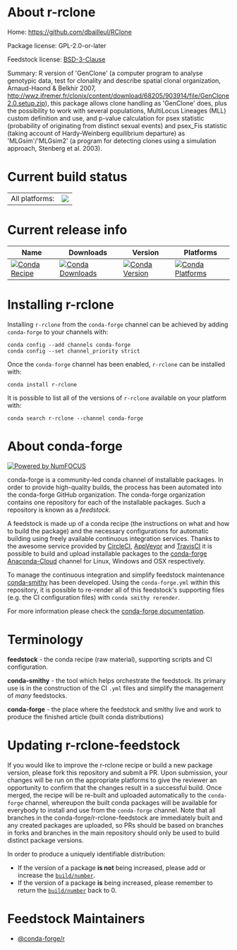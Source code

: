 About r-rclone
==============

Home: https://github.com/dbailleul/RClone

Package license: GPL-2.0-or-later

Feedstock license: [BSD-3-Clause](https://github.com/conda-forge/r-rclone-feedstock/blob/master/LICENSE.txt)

Summary: R version of 'GenClone' (a computer program to analyse genotypic data, test for clonality and describe spatial clonal organization, Arnaud-Haond & Belkhir 2007, <http://wwz.ifremer.fr/clonix/content/download/68205/903914/file/GenClone2.0.setup.zip>), this package allows clone handling as 'GenClone' does, plus the possibility to work with several populations, MultiLocus Lineages (MLL) custom definition and use, and p-value calculation for psex statistic (probability of originating from distinct sexual events) and psex_Fis statistic (taking account of Hardy-Weinberg equilibrium departure) as 'MLGsim'/'MLGsim2' (a program for detecting clones using a simulation approach, Stenberg et al. 2003).

Current build status
====================


<table><tr><td>All platforms:</td>
    <td>
      <a href="https://dev.azure.com/conda-forge/feedstock-builds/_build/latest?definitionId=10035&branchName=master">
        <img src="https://dev.azure.com/conda-forge/feedstock-builds/_apis/build/status/r-rclone-feedstock?branchName=master">
      </a>
    </td>
  </tr>
</table>

Current release info
====================

| Name | Downloads | Version | Platforms |
| --- | --- | --- | --- |
| [![Conda Recipe](https://img.shields.io/badge/recipe-r--rclone-green.svg)](https://anaconda.org/conda-forge/r-rclone) | [![Conda Downloads](https://img.shields.io/conda/dn/conda-forge/r-rclone.svg)](https://anaconda.org/conda-forge/r-rclone) | [![Conda Version](https://img.shields.io/conda/vn/conda-forge/r-rclone.svg)](https://anaconda.org/conda-forge/r-rclone) | [![Conda Platforms](https://img.shields.io/conda/pn/conda-forge/r-rclone.svg)](https://anaconda.org/conda-forge/r-rclone) |

Installing r-rclone
===================

Installing `r-rclone` from the `conda-forge` channel can be achieved by adding `conda-forge` to your channels with:

```
conda config --add channels conda-forge
conda config --set channel_priority strict
```

Once the `conda-forge` channel has been enabled, `r-rclone` can be installed with:

```
conda install r-rclone
```

It is possible to list all of the versions of `r-rclone` available on your platform with:

```
conda search r-rclone --channel conda-forge
```


About conda-forge
=================

[![Powered by NumFOCUS](https://img.shields.io/badge/powered%20by-NumFOCUS-orange.svg?style=flat&colorA=E1523D&colorB=007D8A)](http://numfocus.org)

conda-forge is a community-led conda channel of installable packages.
In order to provide high-quality builds, the process has been automated into the
conda-forge GitHub organization. The conda-forge organization contains one repository
for each of the installable packages. Such a repository is known as a *feedstock*.

A feedstock is made up of a conda recipe (the instructions on what and how to build
the package) and the necessary configurations for automatic building using freely
available continuous integration services. Thanks to the awesome service provided by
[CircleCI](https://circleci.com/), [AppVeyor](https://www.appveyor.com/)
and [TravisCI](https://travis-ci.com/) it is possible to build and upload installable
packages to the [conda-forge](https://anaconda.org/conda-forge)
[Anaconda-Cloud](https://anaconda.org/) channel for Linux, Windows and OSX respectively.

To manage the continuous integration and simplify feedstock maintenance
[conda-smithy](https://github.com/conda-forge/conda-smithy) has been developed.
Using the ``conda-forge.yml`` within this repository, it is possible to re-render all of
this feedstock's supporting files (e.g. the CI configuration files) with ``conda smithy rerender``.

For more information please check the [conda-forge documentation](https://conda-forge.org/docs/).

Terminology
===========

**feedstock** - the conda recipe (raw material), supporting scripts and CI configuration.

**conda-smithy** - the tool which helps orchestrate the feedstock.
                   Its primary use is in the construction of the CI ``.yml`` files
                   and simplify the management of *many* feedstocks.

**conda-forge** - the place where the feedstock and smithy live and work to
                  produce the finished article (built conda distributions)


Updating r-rclone-feedstock
===========================

If you would like to improve the r-rclone recipe or build a new
package version, please fork this repository and submit a PR. Upon submission,
your changes will be run on the appropriate platforms to give the reviewer an
opportunity to confirm that the changes result in a successful build. Once
merged, the recipe will be re-built and uploaded automatically to the
`conda-forge` channel, whereupon the built conda packages will be available for
everybody to install and use from the `conda-forge` channel.
Note that all branches in the conda-forge/r-rclone-feedstock are
immediately built and any created packages are uploaded, so PRs should be based
on branches in forks and branches in the main repository should only be used to
build distinct package versions.

In order to produce a uniquely identifiable distribution:
 * If the version of a package **is not** being increased, please add or increase
   the [``build/number``](https://docs.conda.io/projects/conda-build/en/latest/resources/define-metadata.html#build-number-and-string).
 * If the version of a package **is** being increased, please remember to return
   the [``build/number``](https://docs.conda.io/projects/conda-build/en/latest/resources/define-metadata.html#build-number-and-string)
   back to 0.

Feedstock Maintainers
=====================

* [@conda-forge/r](https://github.com/conda-forge/r/)

